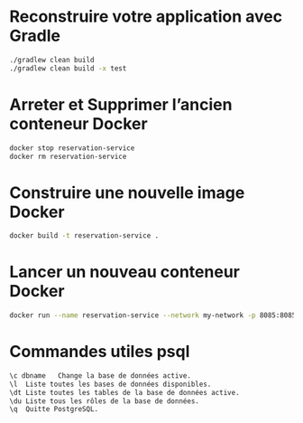 # Reconstruire votre application avec Gradle

```bash
./gradlew clean build
./gradlew clean build -x test    
```

# Arreter et Supprimer l’ancien conteneur Docker
    
```bash
docker stop reservation-service
docker rm reservation-service
```

# Construire une nouvelle image Docker
```bash
docker build -t reservation-service .
```

# Lancer un nouveau conteneur Docker
```bash 
docker run --name reservation-service --network my-network -p 8085:8085 reservation-service
```

# Commandes utiles psql

```bash
\c dbname	Change la base de données active.
\l	Liste toutes les bases de données disponibles.
\dt	Liste toutes les tables de la base de données active.
\du	Liste tous les rôles de la base de données.
\q	Quitte PostgreSQL.
```